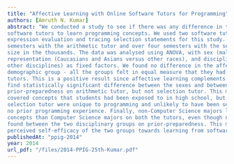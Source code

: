 ```yaml
---
title: "Affective Learning with Online Software Tutors for Programming"
authors: [Amruth N. Kumar]
abstract: "We conducted a study to see if there was any difference in the affective learning of students who used
software tutors to learn programming concepts. We used two software tutors – on arithmetic
expression evaluation and tracing selection statements for this study. Data was collected over five
semesters with the arithmetic tutor and over four semesters with the selection tutor, yielding a sample
size in the thousands. The data was analysed using ANOVA, with sex (male versus female),
representation (Caucasians and Asians versus other races), and discipline (Computer Science versus
other disciplines) as fixed factors. We found no difference in the affective learning of any
demographic group - all the groups felt in equal measure that they had learned using the software
tutors. This is a positive result since affective learning complements cognitive learning. But, we did
find statistically significant difference between the sexes and between the representation groups on
prior-preparedness on arithmetic tutor, but not selection tutor. This may be because arithmetic tutor
covered concepts that students had been exposed to in high school, but the concepts covered by
selection tutor were unique to programming and unlikely to have been seen by students who had had
no prior programming experience. Finally, non-Computer Science majors learned significantly more
concepts than Computer Science majors on both the tutors, even though no significant difference was
found between the two disciplinary groups on prior-preparedness. This may allude to difference in
perceived self-efficacy of the two groups towards learning from software tutors."
publishedAt: "ppig-2014"
year: 2014
url_pdf: "/files/2014-PPIG-25th-Kumar.pdf"
---
```

